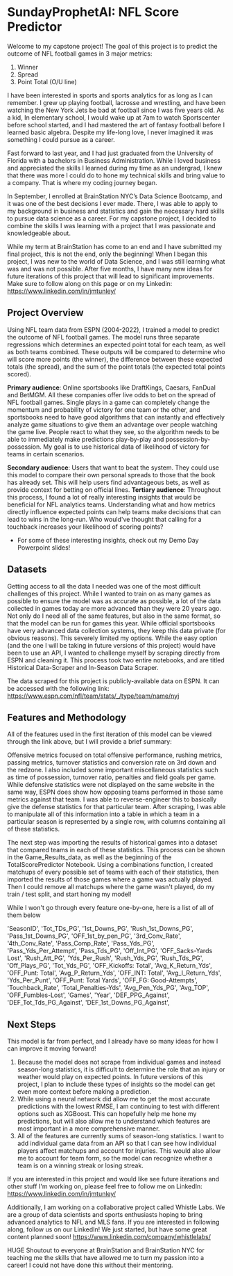 # SundayProphetAI: NFL Score Predictor

Welcome to my capstone project! The goal of this project is to predict the outcome of NFL football games in 3 major metrics:
1. Winner
2. Spread
3. Point Total (O/U line)

I have been interested in sports and sports analytics for as long as I can remember. I grew up playing football, lacrosse and wrestling, and have been watching the New York Jets be bad at football since I was five years old. As a kid, In elementary school, I  would wake up at 7am to watch Sportscenter before school started, and I had mastered the art of fantasy football before I learned basic algebra. Despite my life-long love, I never imagined it was something I could pursue as a career.

Fast forward to last year, and I had just graduated from the University of Florida with a bachelors in Business Administration. While I loved business and appreciated the skills I learned during my time as an undergrad, I knew that there was more I could do to hone my technical skills and bring value to a company. That is where my coding journey began. 

In September, I enrolled at BrainStation NYC’s Data Science Bootcamp, and it was one of the best decisions I ever made. There, I was able to apply to my background in business and statistics and gain the necessary hard skills to pursue data science as a career. For my capstone project, I decided to combine the skills I was learning with a project that I was passionate and knowledgeable about. 

While my term at BrainStation has come to an end and I have submitted my final project, this is not the end, only the beginning! When I began this project, I was new to the world of Data Science, and I was still learning what was and was not possible. After five months, I have many new ideas for future iterations of this project that will lead to significant improvements. Make sure to follow along on this page or on my Linkedin: https://www.linkedin.com/in/jmtunley/

## Project Overview
Using NFL team data from ESPN (2004-2022), I trained a model to predict the outcome of NFL football games. The model runs three separate regressions which determines an expected point total for each team, as well as both teams combined. These outputs will be compared to determine who will score more points (the winner), the difference between these expected totals (the spread), and the sum of the point totals (the expected total points scored).

**Primary audience**: Online sportsbooks like DraftKings, Caesars, FanDual and BetMGM. All these companies offer live odds to bet on the spread of NFL football games.  Single plays in a game can completely change the momentum and probability of victory for one team or the other, and sportsbooks need to have good algorithms that can instantly and effectively analyze game situations to give them an advantage over people watching the game live. People react to what they see, so the algorithm needs to be able to immediately make predictions play-by-play and possession-by-possession. My goal is to use historical data of likelihood of victory for teams in certain scenarios.

**Secondary audience**: Users that want to beat the system. They could use this model to compare their own personal spreads to those that the book has already set. This will help users find advantageous bets, as well as provide context for betting on official lines.
**Tertiary audience**: Throughout this process, I found a lot of really interesting insights that would be beneficial for NFL analytics teams. Understanding what and how metrics directly influence expected points can help teams make decisions that can lead to wins in the long-run. Who would've thought that calling for a touchback increases your likelihood of scoring points?
- For some of these interesting insights, check out my Demo Day Powerpoint slides!

## Datasets
Getting access to all the data I needed was one of the most difficult challenges of this project. While I wanted to train on as many games as possible to ensure the model was as accurate as possible, a lot of the data collected in games today are more advanced than they were 20 years ago. Not only do I need all of the same features, but also in the same format, so that the model can be run for games this year. While official sportsbooks have very advanced data collection systems, they keep this data private (for obvious reasons). This severely limited my options. While the easy option (and the one I will be taking in future versions of this project) would have been to use an API, I wanted to challenge myself by scraping directly from ESPN and cleaning it. This process took two entire notebooks, and are titled Historical Data-Scraper and In-Season Data Scraper.

The data scraped for this project is publicly-available data on ESPN. It can be accessed with the following link: https://www.espn.com/nfl/team/stats/_/type/team/name/nyj

## Features and Methodology
All of the features used in the first iteration of this model can be viewed through the link above, but I will provide a brief summary:

Offensive metrics focused on total offensive performance, rushing metrics, passing metrics, turnover statistics and conversion rate on 3rd down and the redzone. I also included some important miscellaneous statistics such as time of possession, turnover ratio, penalties and field goals per game. While defensive statistics were not displayed on the same website in the same way, ESPN does show how opposing teams performed in those same metrics against that team. I was able to reverse-engineer this to basically give the defense statistics for that particular team. After scraping, I was able to manipulate all of this information into a table in which a team in a particular season is represented by a single row, with columns containing all of these statistics. 

The next step was importing the results of historical games into a dataset that compared teams in each of these statistics. This process can be shown in the Game_Results_data, as well as the beginning of the TotalScorePredictor Notebook. Using a combinations function, I created matchups of every possible set of teams with each of their statistics, then imported the results of those games where a game was actually played. Then I could remove all matchups where the game wasn't played, do my train / test split, and start honing my model!

While I won't go through every feature one-by-one, here is a list of all of them below

'SeasonID', 'Tot_TDs_PG', '1st_Downs_PG', 'Rush_1st_Downs_PG', 'Pass_1st_Downs_PG', 'OFF_1st_by_pen_PG', '3rd_Conv_Rate', '4th_Conv_Rate', 'Pass_Comp_Rate', 'Pass_Yds_PG', 'Pass_Yds_Per_Attempt', 'Pass_Tds_PG', 'Off_Int_PG', 'OFF_Sacks-Yards Lost', 'Rush_Att_PG', 'Yds_Per_Rush', 'Rush_Yds_PG', 'Rush_Tds_PG', 'Off_Plays_PG', 'Tot_Yds_PG', 'OFF_Kickoffs: Total', 'Avg_K_Return_Yds', 'OFF_Punt: Total', 'Avg_P_Return_Yds', 'OFF_INT: Total', 'Avg_I_Return_Yds', 'Yds_Per_Punt', 'OFF_Punt: Total Yards', 'OFF_FG: Good-Attempts', 'Touchback_Rate', 'Total_Penalties-Yds', 'Avg_Pen_Yds_PG', 'Avg_TOP', 'OFF_Fumbles-Lost', 'Games', 'Year', 'DEF_PPG_Against', 'DEF_Tot_Tds_PG_Against', 'DEF_1st_Downs_PG_Against', 

## Next Steps

This model is far from perfect, and I already have so many ideas for how I can improve it moving forward! 
1. Because the model does not scrape from individual games and instead season-long statistics, it is difficult to determine the role that an injury or weather would play on expected points. In future versions of this project, I plan to include these types of insights so the model can get even more context before making a prediction.
2. While using a neural network did allow me to get the most accurate predictions with the lowest RMSE, I am continuing to test with different options such as XGBoost. This can hopefully help me hone my predictions, but will also allow me to understand which features are most important in a more comprehensive manner.
3. All of the features are currently sums of season-long statistics. I want to add individual game data from an API so that I can see how individual players affect matchups and account for injuries. This would also allow me to account for team form, so the model can recognize whether a team is on a winning streak or losing streak.

If you are interested in this project and would like see future iterations and other stuff I'm working on, please feel free to follow me on LinkedIn: https://www.linkedin.com/in/jmtunley/

Additionally, I am working on a collaborative project called Whistle Labs. We are a group of data scientists and sports enthusiasts hoping to bring advanced analytics to NFL and MLS fans. If you are interested in following along, follow us on our LinkedIn! We just started, but have some great content planned soon! https://www.linkedin.com/company/whistlelabs/

HUGE Shoutout to everyone at BrainStation and BrainStation NYC for teaching me the skills that have allowed me to turn my passion into a career! I could not have done this without their mentoring.
